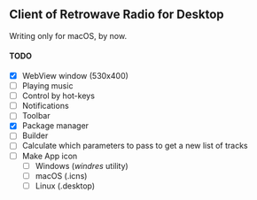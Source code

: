 ## Client of Retrowave Radio for Desktop
Writing only for macOS, by now.

#### TODO
- [x] WebView window (530x400)
- [ ] Playing music
- [ ] Control by hot-keys
- [ ] Notifications
- [ ] Toolbar
- [x] Package manager
- [ ] Builder
- [ ] Calculate which parameters to pass to get a new list of tracks
- [ ] Make App icon
  - [ ] Windows (*windres* utility)
  - [ ] macOS (.icns)
  - [ ] Linux (.desktop)

